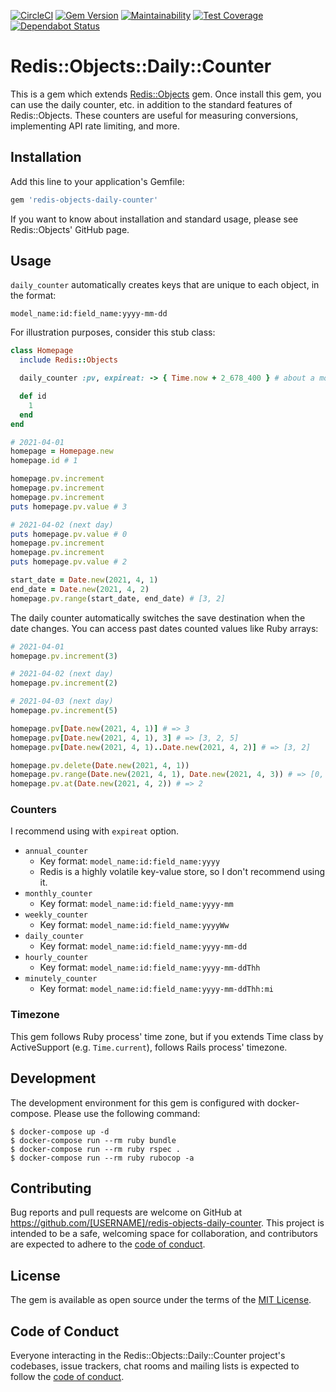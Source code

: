 [![CircleCI](https://circleci.com/gh/ryz310/redis-objects-daily-counter.svg?style=svg)](https://circleci.com/gh/ryz310/redis-objects-daily-counter) [![Gem Version](https://badge.fury.io/rb/redis-objects-daily-counter.svg)](https://badge.fury.io/rb/redis-objects-daily-counter) [![Maintainability](https://api.codeclimate.com/v1/badges/3639d1776e23031b1b31/maintainability)](https://codeclimate.com/github/ryz310/redis-objects-daily-counter/maintainability) [![Test Coverage](https://api.codeclimate.com/v1/badges/3639d1776e23031b1b31/test_coverage)](https://codeclimate.com/github/ryz310/redis-objects-daily-counter/test_coverage) [![Dependabot Status](https://api.dependabot.com/badges/status?host=github&repo=ryz310/redis-objects-daily-counter)](https://dependabot.com)

# Redis::Objects::Daily::Counter

This is a gem which extends [Redis::Objects](https://github.com/nateware/redis-objects) gem. Once install this gem, you can use the daily counter, etc. in addition to the standard features of Redis::Objects. These counters are useful for measuring conversions, implementing API rate limiting, and more.

## Installation

Add this line to your application's Gemfile:

```ruby
gem 'redis-objects-daily-counter'
```

If you want to know about installation and standard usage, please see Redis::Objects' GitHub page.

## Usage

`daily_counter` automatically creates keys that are unique to each object, in the format:

```
model_name:id:field_name:yyyy-mm-dd
```

For illustration purposes, consider this stub class:

```rb
class Homepage
  include Redis::Objects

  daily_counter :pv, expireat: -> { Time.now + 2_678_400 } # about a month

  def id
    1
  end
end

# 2021-04-01
homepage = Homepage.new
homepage.id # 1

homepage.pv.increment
homepage.pv.increment
homepage.pv.increment
puts homepage.pv.value # 3

# 2021-04-02 (next day)
puts homepage.pv.value # 0
homepage.pv.increment
homepage.pv.increment
puts homepage.pv.value # 2

start_date = Date.new(2021, 4, 1)
end_date = Date.new(2021, 4, 2)
homepage.pv.range(start_date, end_date) # [3, 2]
```

The daily counter automatically switches the save destination when the date changes.
You can access past dates counted values like Ruby arrays:

```rb
# 2021-04-01
homepage.pv.increment(3)

# 2021-04-02 (next day)
homepage.pv.increment(2)

# 2021-04-03 (next day)
homepage.pv.increment(5)

homepage.pv[Date.new(2021, 4, 1)] # => 3
homepage.pv[Date.new(2021, 4, 1), 3] # => [3, 2, 5]
homepage.pv[Date.new(2021, 4, 1)..Date.new(2021, 4, 2)] # => [3, 2]

homepage.pv.delete(Date.new(2021, 4, 1))
homepage.pv.range(Date.new(2021, 4, 1), Date.new(2021, 4, 3)) # => [0, 2, 5]
homepage.pv.at(Date.new(2021, 4, 2)) # => 2
```

### Counters

I recommend using with `expireat` option.

* `annual_counter`
    * Key format: `model_name:id:field_name:yyyy`
    * Redis is a highly volatile key-value store, so I don't recommend using it.
* `monthly_counter`
    * Key format: `model_name:id:field_name:yyyy-mm`
* `weekly_counter`
    * Key format: `model_name:id:field_name:yyyyWw`
* `daily_counter`
    * Key format: `model_name:id:field_name:yyyy-mm-dd`
* `hourly_counter`
    * Key format: `model_name:id:field_name:yyyy-mm-ddThh`
* `minutely_counter`
    * Key format: `model_name:id:field_name:yyyy-mm-ddThh:mi`

### Timezone

This gem follows Ruby process' time zone, but if you extends Time class by ActiveSupport (e.g. `Time.current`), follows Rails process' timezone.

## Development

The development environment for this gem is configured with docker-compose.
Please use the following command:

    $ docker-compose up -d
    $ docker-compose run --rm ruby bundle
    $ docker-compose run --rm ruby rspec .
    $ docker-compose run --rm ruby rubocop -a

## Contributing

Bug reports and pull requests are welcome on GitHub at https://github.com/[USERNAME]/redis-objects-daily-counter. This project is intended to be a safe, welcoming space for collaboration, and contributors are expected to adhere to the [code of conduct](https://github.com/[USERNAME]/redis-objects-daily-counter/blob/master/CODE_OF_CONDUCT.md).

## License

The gem is available as open source under the terms of the [MIT License](https://opensource.org/licenses/MIT).

## Code of Conduct

Everyone interacting in the Redis::Objects::Daily::Counter project's codebases, issue trackers, chat rooms and mailing lists is expected to follow the [code of conduct](https://github.com/[USERNAME]/redis-objects-daily-counter/blob/master/CODE_OF_CONDUCT.md).
